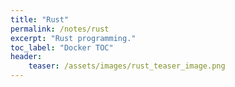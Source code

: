 ```yaml
---
title: "Rust"
permalink: /notes/rust
excerpt: "Rust programming."
toc_label: "Docker TOC"
header:
    teaser: /assets/images/rust_teaser_image.png
---
```


